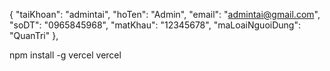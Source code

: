  {
      "taiKhoan": "admintai",
      "hoTen": "Admin",
      "email": "admintai@gmail.com",
      "soDT": "0965845968",
      "matKhau": "12345678",
      "maLoaiNguoiDung": "QuanTri"
},

npm install -g vercel
vercel